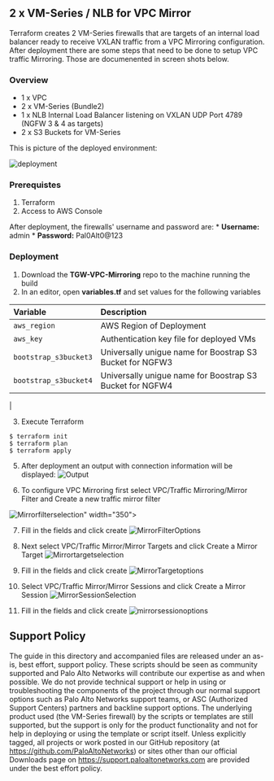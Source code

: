 ## 2 x VM-Series / NLB for VPC Mirror
Terraform creates 2 VM-Series firewalls that are targets of an internal load balancer ready to receive VXLAN traffic from a VPC Mirroring configuration.   After deployment there are some steps that need to be done to setup VPC traffic Mirroring.  Those are documenented in screen shots below.

### Overview
* 1 x VPC 
* 2 x VM-Series (Bundle2)
* 1 x NLB Internal Load Balancer listening on VXLAN UDP Port 4789 (NGFW 3 & 4 as targets)
* 2 x S3 Buckets for VM-Series 

This is picture of the deployed environment:


![deployment](https://user-images.githubusercontent.com/21991161/65703297-271e2700-e04a-11e9-9827-5512629c6db0.jpg)


### Prerequistes 
1. Terraform
2. Access to AWS Console

After deployment, the firewalls' username and password are:
     * **Username:** admin
     * **Password:** Pal0Alt0@123

### Deployment
1.  Download the **TGW-VPC-Mirroring** repo to the machine running the build
2.  In an editor, open **variables.tf** and set values for the following variables

| Variable        | Description |
| :------------- | :------------- |
| `aws_region` | AWS Region of Deployment|
| `aws_key` | Authentication key file for deployed VMs |
| `bootstrap_s3bucket3` | Universally unigue name for Boostrap S3 Bucket for NGFW3 |
| `bootstrap_s3bucket4` | Universally unigue name for Boostrap S3 Bucket for NGFW4 |
| 

3. Execute Terraform
```
$ terraform init
$ terraform plan
$ terraform apply
```

5. After deployment an output with connection information will be displayed:
![Output](https://user-images.githubusercontent.com/21991161/65703240-12419380-e04a-11e9-9dc4-4a89231fc857.jpg)

6. To configure VPC Mirroring first select VPC/Traffic Mirroring/Mirror Filter and Create a new traffic mirror filter

![Mirrorfilterselection](https://user-images.githubusercontent.com/21991161/65637508-eb338500-dfa9-11e9-893b-1255ed2f7135.jpg)" width="350">


7. Fill in the fields and click create
![MirrorFilterOptions](https://user-images.githubusercontent.com/21991161/65637506-eb338500-dfa9-11e9-9453-c9a32bf9f276.jpg)

8. Next select VPC/Traffic Mirror/Mirror Targets and click Create a Mirror Target
![Mirrortargetselection](https://user-images.githubusercontent.com/21991161/65637512-ebcc1b80-dfa9-11e9-9d27-a50ac1698ad3.jpg)


9. Fill in the fields and click create
![MirrorTargetoptions](https://user-images.githubusercontent.com/21991161/65637511-eb338500-dfa9-11e9-82b4-65cedbdeea71.jpg)

10. Select VPC/Traffic Mirror/Mirror Sessions and click Create a Mirror Session
![MirrorSessionSelection](https://user-images.githubusercontent.com/21991161/65637510-eb338500-dfa9-11e9-9966-b4f5d1b279ca.jpg)

11. Fill in the fields and click create
![mirrorsessionoptions](https://user-images.githubusercontent.com/21991161/65637509-eb338500-dfa9-11e9-87c9-fdfdb3a6a738.jpg)

## Support Policy
The guide in this directory and accompanied files are released under an as-is, best effort, support policy. These scripts should be seen as community supported and Palo Alto Networks will contribute our expertise as and when possible. We do not provide technical support or help in using or troubleshooting the components of the project through our normal support options such as Palo Alto Networks support teams, or ASC (Authorized Support Centers) partners and backline support options. The underlying product used (the VM-Series firewall) by the scripts or templates are still supported, but the support is only for the product functionality and not for help in deploying or using the template or script itself.
Unless explicitly tagged, all projects or work posted in our GitHub repository (at https://github.com/PaloAltoNetworks) or sites other than our official Downloads page on https://support.paloaltonetworks.com are provided under the best effort policy.
